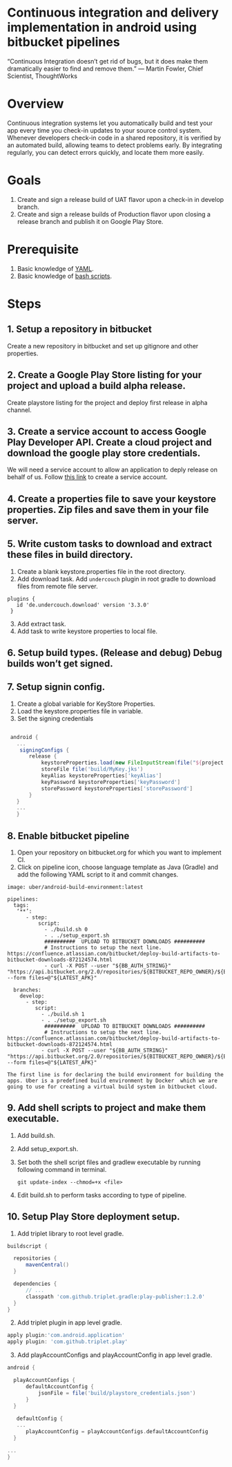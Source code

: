 # Continuous integration and delivery implementation in android using bitbucket pipelines
“Continuous Integration doesn’t get rid of bugs, but it does make them dramatically easier to find and remove them.”
 — Martin Fowler, Chief Scientist, ThoughtWorks

# Overview
Continuous integration systems let you automatically build and test your app every time you check-in updates to your source control system.
Whenever developers check-in code in a shared repository, it is verified by an automated build, allowing teams to detect problems early. By integrating regularly, you can detect errors quickly, and locate them more easily.

# Goals
1. Create and sign a release build of UAT flavor upon a check-in in develop branch.
2. Create and sign a release builds of Production flavor upon closing a release branch and publish it on Google Play Store.

# Prerequisite
1. Basic knowledge of [YAML](https://learn.getgrav.org/advanced/yaml).
2. Basic knowledge of [bash scripts](https://learn.getgrav.org/advanced/yaml).

# Steps
## 1. Setup a repository in bitbucket
   Create a new repository in bitbucket and set up gitignore and other properties.
   
## 2. Create a Google Play Store listing for your project and upload a build alpha release.
  Create playstore listing for the project and deploy first release in alpha channel.
  
## 3. Create a service account to access Google Play Developer API. Create a cloud project and download the google play store credentials.
  We will need a service account to allow an application to deply release on behalf of us.
  Follow [this link](https://developers.google.com/android/management/service-account) to create a service account.
  
## 4. Create a properties file to save your keystore properties. Zip files and save them in your file server.

## 5. Write custom tasks to download and extract these files in build directory.

  1. Create a blank keystore.properties file in the root directory.
  2. Add download task. Add `undercouch` plugin in root gradle to download files from remote file server.
 ```
 plugins {
    id 'de.undercouch.download' version '3.3.0'
  }
```
  3. Add extract task.
  4. Add task to write keystore properties to local file.
  
## 6. Setup build types. (Release and debug) Debug builds won’t get signed.

## 7. Setup signin config. 
  1. Create a global variable for KeyStore Properties.
  2. Load the keystore.properties file in variable.
  3. Set the signing credentials
 ```groovy
 
  android {
    ...
     signingConfigs {
        release {
            keystoreProperties.load(new FileInputStream(file("${project.rootDir}/keystore.properties")))
            storeFile file('build/MyKey.jks')
            keyAlias keystoreProperties['keyAlias']
            keyPassword keystoreProperties['keyPassword']
            storePassword keystoreProperties['storePassword']
        }
    }
    ...
    }
 ```
 
## 8. Enable bitbucket pipeline
  1. Open your repository on bitbucket.org for which you want to implement CI.
  2. Click on pipeline icon, choose language template as Java (Gradle) and add the following YAML script to it and commit changes.

```
image: uber/android-build-environment:latest

pipelines:
  tags:
   ‘**’:
      - step:
          script:
            - ./build.sh 0
            - . ./setup_export.sh
            ##########  UPLOAD TO BITBUCKET DOWNLOADS ##########
            # Instructions to setup the next line. https://confluence.atlassian.com/bitbucket/deploy-build-artifacts-to-bitbucket-downloads-872124574.html
            - curl -X POST --user "${BB_AUTH_STRING}" "https://api.bitbucket.org/2.0/repositories/${BITBUCKET_REPO_OWNER}/${BITBUCKET_REPO_SLUG}/release/downloads" --form files=@"${LATEST_APK}"

  branches:
    develop:
      - step:
         script:
           - ./build.sh 1
           - . ./setup_export.sh
            ##########  UPLOAD TO BITBUCKET DOWNLOADS ##########
            # Instructions to setup the next line. https://confluence.atlassian.com/bitbucket/deploy-build-artifacts-to-bitbucket-downloads-872124574.html
           - curl -X POST --user "${BB_AUTH_STRING}" "https://api.bitbucket.org/2.0/repositories/${BITBUCKET_REPO_OWNER}/${BITBUCKET_REPO_SLUG}/develop/downloads" --form files=@"${LATEST_APK}"
```


`The first line is for declaring the build environment for building the apps.
Uber is a predefined build environment by Docker  which we are going to use for creating a virtual build system in bitbucket cloud.`

## 9. Add shell scripts to project and make them executable.
  1. Add build.sh.
  2. Add setup_export.sh.
  3. Set both the shell script files and gradlew executable by running following command in terminal.
  
     ``git update-index --chmod=+x <file>``
  
  4. Edit build.sh to perform tasks according to type of pipeline.
  
## 10. Setup Play Store deployment setup.

  1. Add triplet library to root level gradle.
  ```groovy
buildscript {

    repositories {
        mavenCentral()
    }

    dependencies {
    	// ...
        classpath 'com.github.triplet.gradle:play-publisher:1.2.0'
    }
}
```
  2. Add triplet plugin in app level gradle.
  ```groovy
apply plugin:'com.android.application'
apply plugin: 'com.github.triplet.play'
```
  3. Add playAccountConfigs and playAccountConfig in app level gradle.
  ```groovy
  android {

    playAccountConfigs {
        defaultAccountConfig {
            jsonFile = file('build/playstore_credentials.json')
        }
    }
    
     defaultConfig {
     ...
        playAccountConfig = playAccountConfigs.defaultAccountConfig
    }

  ...
  }
  ```
